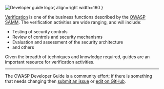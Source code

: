 ![Developer guide logo](../../../assets/images/dg_logo_bbd.png "OWASP Developer Guide"){ align=right width=180 }

[Verification][sammv] is one of the business functions described by the [OWASP SAMM][samm].
The verification activities are wide ranging, and will include:

* Testing of security controls
* Review of controls and security mechanisms
* Evaluation and assessment of the security architecture
* and others

Given the breadth of techniques and knowledge required, guides are an important resource for verification activities.

----

The OWASP Developer Guide is a community effort; if there is something that needs changing
then [submit an issue][issue0810] or [edit on GitHub][edit0810].

[edit0810]: https://github.com/OWASP/DevGuide/blob/main/docs/en/06-verification/01-guides/index.md
[issue0810]: https://github.com/OWASP/DevGuide/issues/new?labels=content&template=request.md&title=Update:%2006-verification/01-guides/index
[samm]: https://owaspsamm.org/about/
[sammv]: https://owaspsamm.org/model/verification/
